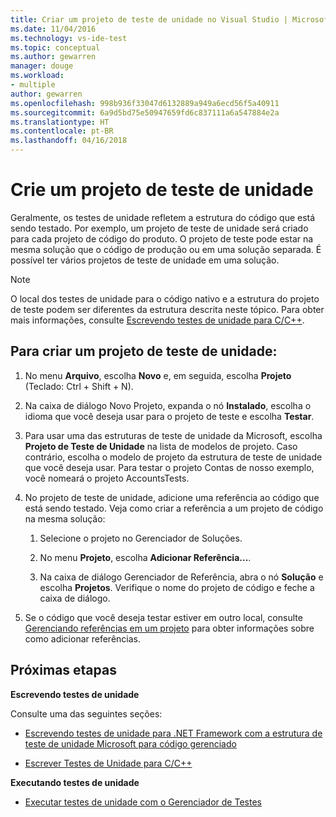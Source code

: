```yaml
---
title: Criar um projeto de teste de unidade no Visual Studio | Microsoft Docs
ms.date: 11/04/2016
ms.technology: vs-ide-test
ms.topic: conceptual
ms.author: gewarren
manager: douge
ms.workload:
- multiple
author: gewarren
ms.openlocfilehash: 998b936f33047d6132889a949a6ecd56f5a40911
ms.sourcegitcommit: 6a9d5bd75e50947659fd6c837111a6a547884e2a
ms.translationtype: HT
ms.contentlocale: pt-BR
ms.lasthandoff: 04/16/2018
---
```

# <a name="create-a-unit-test-project"></a>Crie um projeto de teste de unidade

Geralmente, os testes de unidade refletem a estrutura do código que está sendo testado. Por exemplo, um projeto de teste de unidade será criado para cada projeto de código do produto. O projeto de teste pode estar na mesma solução que o código de produção ou em uma solução separada. É possível ter vários projetos de teste de unidade em uma solução.

> [!NOTE]
>  O local dos testes de unidade para o código nativo e a estrutura do projeto de teste podem ser diferentes da estrutura descrita neste tópico. Para obter mais informações, consulte [Escrevendo testes de unidade para C/C++](writing-unit-tests-for-c-cpp.md).

## <a name="to-create-a-unit-test-project"></a>Para criar um projeto de teste de unidade:

1.  No menu **Arquivo**, escolha **Novo** e, em seguida, escolha **Projeto** (Teclado: Ctrl + Shift + N).

2.  Na caixa de diálogo Novo Projeto, expanda o nó **Instalado**, escolha o idioma que você deseja usar para o projeto de teste e escolha **Testar**.

3.  Para usar uma das estruturas de teste de unidade da Microsoft, escolha **Projeto de Teste de Unidade** na lista de modelos de projeto. Caso contrário, escolha o modelo de projeto da estrutura de teste de unidade que você deseja usar. Para testar o projeto Contas de nosso exemplo, você nomeará o projeto AccountsTests.

4.  No projeto de teste de unidade, adicione uma referência ao código que está sendo testado.  Veja como criar a referência a um projeto de código na mesma solução:

    1.  Selecione o projeto no Gerenciador de Soluções.

    2.  No menu **Projeto**, escolha **Adicionar Referência...**.

    3.  Na caixa de diálogo Gerenciador de Referência, abra o nó **Solução** e escolha **Projetos**. Verifique o nome do projeto de código e feche a caixa de diálogo.

5.  Se o código que você deseja testar estiver em outro local, consulte [Gerenciando referências em um projeto](../ide/managing-references-in-a-project.md) para obter informações sobre como adicionar referências.

## <a name="next-steps"></a>Próximas etapas
 **Escrevendo testes de unidade**

 Consulte uma das seguintes seções:

-   [Escrevendo testes de unidade para .NET Framework com a estrutura de teste de unidade Microsoft para código gerenciado](../test/writing-unit-tests-for-the-dotnet-framework-with-the-microsoft-unit-test-framework-for-managed-code.md)

-   [Escrever Testes de Unidade para C/C++](writing-unit-tests-for-c-cpp.md)

 **Executando testes de unidade**

- [Executar testes de unidade com o Gerenciador de Testes](../test/run-unit-tests-with-test-explorer.md)